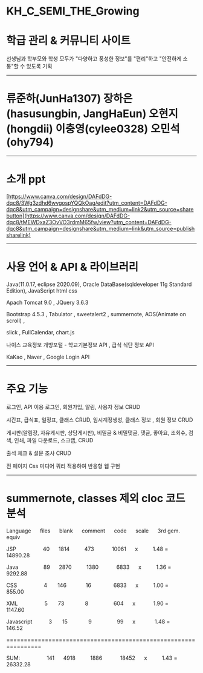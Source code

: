 # KH_C_SEMI_THE_Growing

학급 관리 & 커뮤니티 사이트
================================================================
선생님과 학부모와 학생 모두가
"다양하고 풍성한 정보"를
"편리"하고
"안전하게 소통"할 수 있도록 기획

--------------------------------------------------------------------------------------------


류준하(JunHa1307) 장하은(hasusungbin, JangHaEun) 오현지(hongdii) 이충영(cylee0328) 오민석(ohy794)
================================================================

--------------------------------------------------------------------------------------------

소개 ppt
================================================================

[https://www.canva.com/design/DAFdDG-dqc8/3Wg3zdhd6wvgospYQQkOag/edit?utm_content=DAFdDG-dqc8&utm_campaign=designshare&utm_medium=link2&utm_source=sharebutton](https://www.canva.com/design/DAFdDG-dqc8/tMEWDxaZ3OvVO3rdmM65fw/view?utm_content=DAFdDG-dqc8&utm_campaign=designshare&utm_medium=link&utm_source=publishsharelink)

--------------------------------------------------------------------------------------------

사용 언어 & API & 라이브러리
================================================================
Java(11.0.17, eclipse 2020.09), Oracle DataBase(sqldeveloper 11g Standard Edition), JavaScript html css

Apach Tomcat 9.0 , JQuery 3.6.3

Bootstrap 4.5.3 , Tabulator , sweetalert2 , summernote, AOS(Animate on scroll) ,

slick , FullCalendar, chart.js

나이스 교육정보 개방포털 - 학교기본정보 API , 급식 식단 정보 API

KaKao , Naver , Google Login API

--------------------------------------------------------------------------------------------

주요 기능
================================================================
로그인, API 이용 로그인, 회원가입, 알림, 사용자 정보 CRUD

시간표, 급식표, 일정표, 클래스 CRUD, 임시계정생성, 클래스 정보 , 회원 정보 CRUD

게시판(알림장, 자유게시판, 상담게시판), 
비밀글 & 비밀댓글, 댓글, 좋아요, 조회수, 검색, 인쇄, 파일 다운로드, 스크랩, CRUD

출석 체크 & 설문 조사 CRUD

전 페이지 Css 미디어 쿼리 적용하여 반응형 웹 구현

--------------------------------------------------------------------------------------------

summernote, classes 제외 cloc 코드 분석
================================================================

Language &nbsp;&nbsp;&nbsp;&nbsp; files &nbsp;&nbsp;&nbsp;&nbsp; blank &nbsp;&nbsp;&nbsp;&nbsp; comment &nbsp;&nbsp;&nbsp;&nbsp; code &nbsp;&nbsp;&nbsp;&nbsp; scale   &nbsp;&nbsp;&nbsp;&nbsp; 3rd gem. &nbsp;&nbsp;&nbsp;&nbsp; equiv

JSP &nbsp;&nbsp;&nbsp;&nbsp;&nbsp;&nbsp;&nbsp;&nbsp;&nbsp;&nbsp;&nbsp;&nbsp;&nbsp;&nbsp;&nbsp;&nbsp; 40 &nbsp;&nbsp;&nbsp;&nbsp; 1814 &nbsp;&nbsp;&nbsp;&nbsp;&nbsp;&nbsp;&nbsp;&nbsp; 473 &nbsp;&nbsp;&nbsp;&nbsp;&nbsp;&nbsp;&nbsp;&nbsp;&nbsp;&nbsp; 10061 &nbsp;&nbsp;&nbsp;&nbsp; x &nbsp;&nbsp;&nbsp;&nbsp;&nbsp;&nbsp;&nbsp;&nbsp; 1.48 = &nbsp;&nbsp;&nbsp;&nbsp;&nbsp;&nbsp;&nbsp;&nbsp; 14890.28

Java &nbsp;&nbsp;&nbsp;&nbsp;&nbsp;&nbsp;&nbsp;&nbsp;&nbsp;&nbsp;&nbsp;&nbsp;&nbsp;&nbsp;&nbsp; 89 &nbsp;&nbsp;&nbsp;&nbsp; 2870 &nbsp;&nbsp;&nbsp;&nbsp;&nbsp;&nbsp;&nbsp;&nbsp; 1380 &nbsp;&nbsp;&nbsp;&nbsp;&nbsp;&nbsp;&nbsp;&nbsp;&nbsp;&nbsp; 6833 &nbsp;&nbsp;&nbsp;&nbsp; x &nbsp;&nbsp;&nbsp;&nbsp;&nbsp;&nbsp;&nbsp;&nbsp; 1.36 = &nbsp;&nbsp;&nbsp;&nbsp;&nbsp;&nbsp;&nbsp;&nbsp; 9292.88

CSS &nbsp;&nbsp;&nbsp;&nbsp;&nbsp;&nbsp;&nbsp;&nbsp;&nbsp;&nbsp;&nbsp;&nbsp;&nbsp;&nbsp;&nbsp;&nbsp; 4 &nbsp;&nbsp;&nbsp;&nbsp;&nbsp; 146 &nbsp;&nbsp;&nbsp;&nbsp;&nbsp;&nbsp;&nbsp;&nbsp;&nbsp;&nbsp;&nbsp; 16 &nbsp;&nbsp;&nbsp;&nbsp;&nbsp;&nbsp;&nbsp;&nbsp;&nbsp;&nbsp;&nbsp;&nbsp;&nbsp; 6833 &nbsp;&nbsp;&nbsp;&nbsp; x &nbsp;&nbsp;&nbsp;&nbsp;&nbsp;&nbsp;&nbsp;&nbsp; 1.00 = &nbsp;&nbsp;&nbsp;&nbsp;&nbsp;&nbsp;&nbsp;&nbsp; 855.00

XML &nbsp;&nbsp;&nbsp;&nbsp;&nbsp;&nbsp;&nbsp;&nbsp;&nbsp;&nbsp;&nbsp;&nbsp;&nbsp;&nbsp;&nbsp;&nbsp; 5 &nbsp;&nbsp;&nbsp;&nbsp;&nbsp; 73 &nbsp;&nbsp;&nbsp;&nbsp;&nbsp;&nbsp;&nbsp;&nbsp;&nbsp;&nbsp;&nbsp;&nbsp; 8 &nbsp;&nbsp;&nbsp;&nbsp;&nbsp;&nbsp;&nbsp;&nbsp;&nbsp;&nbsp;&nbsp;&nbsp;&nbsp;&nbsp;&nbsp; 604 &nbsp;&nbsp;&nbsp;&nbsp; x &nbsp;&nbsp;&nbsp;&nbsp;&nbsp;&nbsp;&nbsp;&nbsp;&nbsp;&nbsp; 1.90 = &nbsp;&nbsp;&nbsp;&nbsp;&nbsp;&nbsp;&nbsp;&nbsp; 1147.60

Javascript &nbsp;&nbsp;&nbsp;&nbsp;&nbsp;&nbsp;&nbsp;&nbsp;&nbsp; 3 &nbsp;&nbsp;&nbsp;&nbsp;&nbsp; 15 &nbsp;&nbsp;&nbsp;&nbsp;&nbsp;&nbsp;&nbsp;&nbsp;&nbsp;&nbsp;&nbsp;&nbsp; 9 &nbsp;&nbsp;&nbsp;&nbsp;&nbsp;&nbsp;&nbsp;&nbsp;&nbsp;&nbsp;&nbsp;&nbsp;&nbsp;&nbsp;&nbsp; 99 &nbsp;&nbsp;&nbsp;&nbsp; x &nbsp;&nbsp;&nbsp;&nbsp;&nbsp;&nbsp;&nbsp;&nbsp;&nbsp;&nbsp;&nbsp; 1.48 = &nbsp;&nbsp;&nbsp;&nbsp;&nbsp;&nbsp;&nbsp;&nbsp; 146.52

================================================================

SUM: &nbsp;&nbsp;&nbsp;&nbsp;&nbsp;&nbsp;&nbsp;&nbsp;&nbsp;&nbsp;&nbsp;&nbsp;&nbsp;&nbsp;&nbsp;&nbsp; 141 &nbsp;&nbsp;&nbsp;&nbsp; 4918 &nbsp;&nbsp;&nbsp;&nbsp;&nbsp;&nbsp;&nbsp;&nbsp; 1886 &nbsp;&nbsp;&nbsp;&nbsp;&nbsp;&nbsp;&nbsp;&nbsp;&nbsp;&nbsp; 18452 &nbsp;&nbsp;&nbsp;&nbsp; x &nbsp;&nbsp;&nbsp;&nbsp;&nbsp;&nbsp;&nbsp;&nbsp; 1.43 = &nbsp;&nbsp;&nbsp;&nbsp;&nbsp;&nbsp;&nbsp;&nbsp; 26332.28
